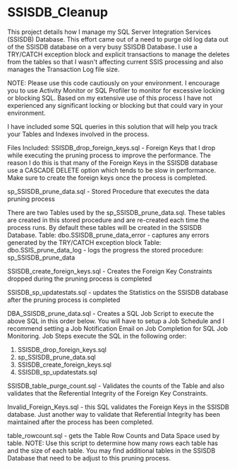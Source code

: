 # SSISDB_Cleanup

This project details how I manage my SQL Server Integration Services (SSISDB) Database.  This effort came out of a need to purge old log data out of the SSISDB database on a very busy SSISDB Database.  I use a TRY/CATCH exception block and explicit transactions to manage the deletes from the tables so that I wasn't affecting current SSIS processing and also manages the Transaction Log file size.   

NOTE:  Please use this code cautiously on your environment.  I encourage you to use Activity Monitor or SQL Profiler to monitor for excessive locking or blocking SQL.  Based on my extensive use of this process I have not experienced any significant locking or blocking but that could vary in your environment.

I have included some SQL queries in this solution that will help you track your Tables and Indexes involved in the process.

Files Included:
SSISDB_drop_foreign_keys.sql - Foreign Keys that I drop while executing the pruning process to improve the performance.  The reason I do this is that many of the Foreign Keys in the SSISDB database use a CASCADE DELETE option which tends to be slow in performance.   Make sure to create the foreign keys once the process is completed.  

sp_SSISDB_prune_data.sql - Stored Procedure that executes the data pruning process

There are two Tables used by the sp_SSISDB_prune_data.sql.  These tables are created in this stored procedure and are re-created each time the process runs.  By default these tables will be created in the SSISDB Database.
Table: dbo.SSISDB_prune_data_error - captures any errors generated by the TRY/CATCH exception block
Table: dbo.SSIS_prune_data_log - logs the progress the stored procedure: sp_SSISDB_prune_data

SSISDB_create_foreign_keys.sql - Creates the Foreign Key Constraints dropped during the pruning process is completed

SSISDB_sp_updatestats.sql - updates the Statistics on the SSISDB database after the pruning process is completed


DBA_SSISDB_prune_data.sql - Creates a SQL Job Script to execute the above SQL in this order below.  You will have to setup a Job Schedule and I recommend setting a Job Notification Email on Job Completion for SQL Job Monitoring.
Job Steps execute the SQL in the following order:
1. SSISDB_drop_foreign_keys.sql
2. sp_SSISDB_prune_data.sql
3. SSISDB_create_foreign_keys.sql
4. SSISDB_sp_updatestats.sql

SSISDB_table_purge_count.sql - Validates the counts of the Table and also validates that the Referential Integrity of the Foreign Key Constraints.

Invalid_Foreign_Keys.sql - this SQL validates the Foreign Keys in the SSISDB database.  Just another way to validate that Referential Integrity has been maintained after the process has been completed.

table_rowcount.sql - gets the Table Row Counts and Data Space used by table.  NOTE: Use this script to determine how many rows each table has and the size of each table.  You may find additional tables in the SSISDB Database that need to be adjust to this pruning process.
